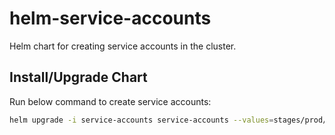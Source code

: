 # helm-service-accounts

Helm chart for creating service accounts in the cluster.

## Install/Upgrade Chart

Run below command to create service accounts:

```bash
helm upgrade -i service-accounts service-accounts --values=stages/prod/prod-values.yaml
```

